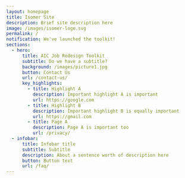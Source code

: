 ```yaml
---
layout: homepage
title: Isomer Site
description: Brief site description here
image: /images/isomer-logo.svg
permalink: /
notification: We've launched the toolkit!
sections:
  - hero:
      title: AIC Job Redesign Toolkit
      subtitle: Do we have a subtitle?
      background: /images/picture1.jpg
      button: Contact Us
      url: /contact-us/
      key_highlights:
        - title: Highlight A
          description: Important highlight A is important
          url: https://google.com
        - title: Highlight B
          description: Important highlight B is equally important
          url: https://gmail.com
        - title: Page A
          description: Page A is important too
          url: /privacy/
  - infobar:
      title: Infobar title
      subtitle: Subtitle
      description: About a sentence worth of description here
      button: Button text
      url: /faq/
---
```

